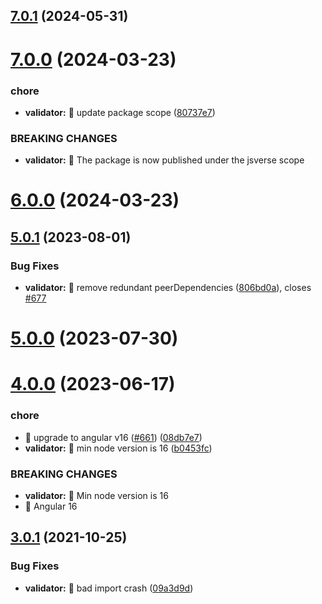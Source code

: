 ## [7.0.1](https://github.com/jsverse/transloco/compare/transloco-validator-7.0.0...transloco-validator-7.0.1) (2024-05-31)

# [7.0.0](https://github.com/jsverse/transloco/compare/transloco-validator-6.0.0...transloco-validator-7.0.0) (2024-03-23)

### chore

- **validator:** 🤖 update package scope ([80737e7](https://github.com/jsverse/transloco/commit/80737e7e2568db0361987a4946a675426dcea867))

### BREAKING CHANGES

- **validator:** 🧨 The package is now published under the jsverse scope

# [6.0.0](https://github.com/jsverse/transloco/compare/transloco-validator-5.0.1...transloco-validator-6.0.0) (2024-03-23)

## [5.0.1](https://github.com/jsverse/transloco/compare/transloco-validator-5.0.0...transloco-validator-5.0.1) (2023-08-01)

### Bug Fixes

- **validator:** 🐛 remove redundant peerDependencies ([806bd0a](https://github.com/jsverse/transloco/commit/806bd0a4090132a2015911605592041d8af3aca1)), closes [#677](https://github.com/jsverse/transloco/issues/677)

# [5.0.0](https://github.com/jsverse/transloco/compare/transloco-validator-4.0.0...transloco-validator-5.0.0) (2023-07-30)

# [4.0.0](https://github.com/jsverse/transloco/compare/transloco-validator-3.0.1...transloco-validator-4.0.0) (2023-06-17)

### chore

- 🤖 upgrade to angular v16 ([#661](https://github.com/jsverse/transloco/issues/661)) ([08db7e7](https://github.com/jsverse/transloco/commit/08db7e7d1f64846fa0b07123dee8ff5bff20b4f0))
- **validator:** 🤖 min node version is 16 ([b0453fc](https://github.com/jsverse/transloco/commit/b0453fc1b3f8d1eadace1b781d459cfe537688ff))

### BREAKING CHANGES

- **validator:** 🧨 Min node version is 16
- 🧨 Angular 16

## [3.0.1](https://github.com/jsverse/transloco/compare/transloco-validator-3.0.0...transloco-validator-3.0.1) (2021-10-25)

### Bug Fixes

- **validator:** 🐛 bad import crash ([09a3d9d](https://github.com/jsverse/transloco/commit/09a3d9d4fc271e033770a6ac7d6622ec2cdb6896))
